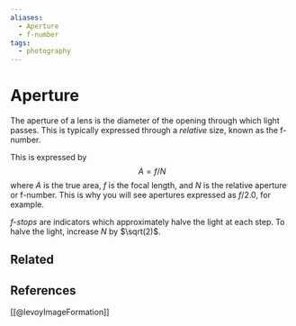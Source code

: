 ```yaml
---
aliases:
  - Aperture
  - f-number
tags:
  - photography
---
```

# Aperture

The aperture of a lens is the diameter of the opening through which light passes. This is typically expressed through a *relative* size, known as the f-number.

This is expressed by
$$
A = f / N
$$
where $A$ is the true area, $f$ is the focal length, and $N$ is the relative aperture or f-number. This is why you will see apertures expressed as $f/2.0$, for example.

*f-stops* are indicators which approximately halve the light at each step. To halve the light, increase $N$ by $\sqrt(2)$.

## Related

## References

[[@levoyImageFormation]]
